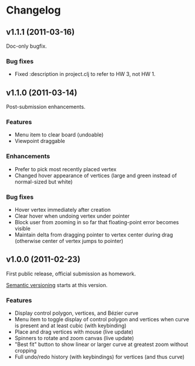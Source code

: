 # Changelog

## v1.1.1 (2011-03-16)

Doc-only bugfix.

### Bug fixes

* Fixed :description in project.clj to refer to HW 3, not HW 1.

## v1.1.0 (2011-03-14)

Post-submission enhancements.

### Features

* Menu item to clear board (undoable)
* Viewpoint draggable

### Enhancements

* Prefer to pick most recently placed vertex
* Changed hover appearance of vertices (large and green instead of normal-sized
  but white)

### Bug fixes

* Hover vertex immediately after creation
* Clear hover when undoing vertex under pointer
* Block user from zooming in so far that floating-point error becomes visible
* Maintain delta from dragging pointer to vertex center during drag (otherwise
  center of vertex jumps to pointer)

## v1.0.0 (2011-02-23)

First public release, official submission as homework.

[Semantic versioning](http://semver.org/) starts at this version.

### Features

* Display control polygon, vertices, and Bézier curve
* Menu item to toggle display of control polygon and vertices when curve is
  present and at least cubic (with keybinding)
* Place and drag vertices with mouse (live update)
* Spinners to rotate and zoom canvas (live update)
* "Best fit" button to show linear or larger curve at greatest zoom without
  cropping
* Full undo/redo history (with keybindings) for vertices (and thus curve)
